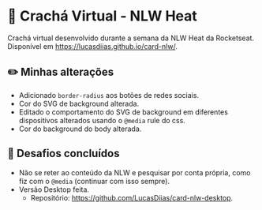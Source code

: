 # :rocket: Crachá Virtual - NLW Heat

Crachá virtual desenvolvido durante a semana da NLW Heat da Rocketseat.
Disponível em https://lucasdiias.github.io/card-nlw/.

## :pencil2: Minhas alterações

* Adicionado `border-radius` aos botões de redes sociais.
* Cor do SVG de background alterada.
* Editado o comportamento do SVG de background em diferentes dispositivos alterados usando o `@media` rule do css.
* Cor do background do body alterada.

## :purple_heart: Desafios concluídos

* Não se reter ao conteúdo da NLW e pesquisar por conta própria, como fiz com o `@media` (continuar com isso sempre).
* Versão Desktop feita.
  * Repositório: https://github.com/LucasDiias/card-nlw-desktop.
